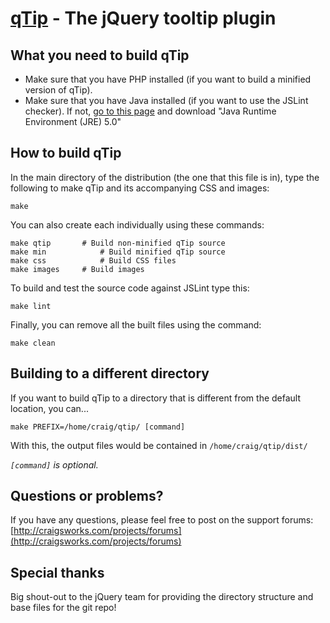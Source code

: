 [qTip](http://craigsworks.com/projects/qtip/) - The jQuery tooltip plugin
================================

What you need to build qTip
---------------------------------------
* Make sure that you have PHP installed (if you want to build a minified version of qTip).
* Make sure that you have Java installed (if you want to use the JSLint checker).
If not, [go to this page](http://java.sun.com/javase/downloads/index.jsp) and download "Java Runtime Environment (JRE) 5.0"


How to build qTip
-----------------

In the main directory of the distribution (the one that this file is in), type
the following to make qTip and its accompanying CSS and images:

	make

You can also create each individually using these commands:

	make qtip		# Build non-minified qTip source
	make min			# Build minified qTip source
	make css			# Build CSS files
	make images		# Build images

To build and test the source code against JSLint type this:

	make lint

Finally, you can remove all the built files using the command:

	make clean


Building to a different directory
----------------------------------

If you want to build qTip to a directory that is different from the default location, you can...

	make PREFIX=/home/craig/qtip/ [command]
	
With this, the output files would be contained in `/home/craig/qtip/dist/`

*`[command]` is optional.*


Questions or problems?
----------------------

If you have any questions, please feel free to post on the support forums:
[http://craigsworks.com/projects/forums](http://craigsworks.com/projects/forums)


Special thanks
--------------
Big shout-out to the jQuery team for providing the directory structure and base files for the git repo!